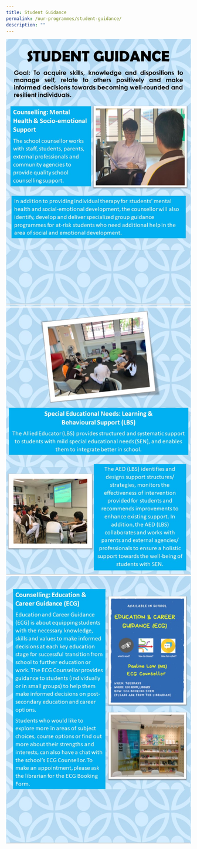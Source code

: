 ```yaml
---
title: Student Guidance
permalink: /our-programmes/student-guidance/
description: ""
---
```

![](/images/Student%20Development%20Programme/Student%20Guidance/1%20Student%20Guidance.jpg)
![](/images/Student%20Development%20Programme/Student%20Guidance/2%20Student%20Guidance.jpg)
![](/images/Student%20Development%20Programme/Student%20Guidance/3%20Student%20Guidance.jpg)